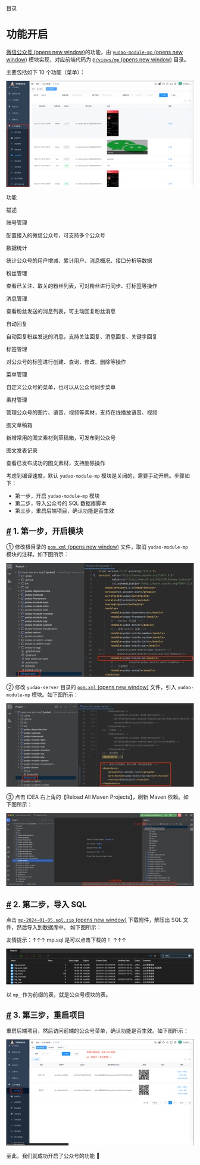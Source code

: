 目录

# 功能开启

[微信公众号 (opens new window)](https://developers.weixin.qq.com/doc/offiaccount/Getting_Started/Overview.html)的功能，由 [`yudao-module-mp` (opens new window)](https://github.com/YunaiV/ruoyi-vue-pro/blob/master/yudao-module-mp/) 模块实现，对应前端代码为 [`@/views/mp` (opens new window)](https://github.com/yudaocode/yudao-ui-admin-vue3/tree/master/src/views/mp) 目录。

主要包括如下 10 个功能（菜单）：

![功能列表](./static/功能列表.png)

功能

描述

账号管理

配置接入的微信公众号，可支持多个公众号

数据统计

统计公众号的用户增减、累计用户、消息概况、接口分析等数据

粉丝管理

查看已关注、取关的粉丝列表，可对粉丝进行同步、打标签等操作

消息管理

查看粉丝发送的消息列表，可主动回复粉丝消息

自动回复

自动回复粉丝发送的消息，支持关注回复、消息回复、关键字回复

标签管理

对公众号的标签进行创建、查询、修改、删除等操作

菜单管理

自定义公众号的菜单，也可以从公众号同步菜单

素材管理

管理公众号的图片、语音、视频等素材，支持在线播放语音、视频

图文草稿箱

新增常用的图文素材到草稿箱，可发布到公众号

图文发表记录

查看已发布成功的图文素材，支持删除操作

考虑到编译速度，默认 `yudao-module-mp` 模块是关闭的，需要手动开启。步骤如下：

*   第一步，开启 `yudao-module-mp` 模块
*   第二步，导入公众号的 SQL 数据库脚本
*   第三步，重启后端项目，确认功能是否生效

## [#](#_1-第一步-开启模块) 1. 第一步，开启模块

① 修改根目录的 [`pom.xml` (opens new window)](https://github.com/YunaiV/ruoyi-vue-pro/blob/master/pom.xml) 文件，取消 `yudao-module-mp` 模块的注释。如下图所示：

![取消  模块的注释](./static/第一步-01.png)

② 修改 `yudao-server` 目录的 [`pom.xml` (opens new window)](https://github.com/YunaiV/ruoyi-vue-pro/blob/master/yudao-server/pom.xml) 文件，引入 `yudao-module-mp` 模块。如下图所示：

![引入  模块](./static/第一步-02.png)

③ 点击 IDEA 右上角的【Reload All Maven Projects】，刷新 Maven 依赖。如下图所示：

![刷新 Maven 依赖](./static/第一步-03.png)

## [#](#_2-第二步-导入-sql) 2. 第二步，导入 SQL

点击 [`mp-2024-01-05.sql.zip` (opens new window)](https://t.zsxq.com/15fQYbLxU) 下载附件，解压出 SQL 文件，然后导入到数据库中。 如下图所示：

友情提示：↑↑↑ mp.sql 是可以点击下载的！ ↑↑↑

![导入数据库](./static/第二步-01.png)

以 `mp_` 作为前缀的表，就是公众号模块的表。

## [#](#_3-第三步-重启项目) 3. 第三步，重启项目

重启后端项目，然后访问前端的公众号菜单，确认功能是否生效。如下图所示：

![确认功能是否生效](./static/第三步-01.png)

至此，我们就成功开启了公众号的功能 🙂